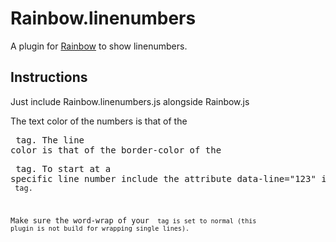 # Rainbow.linenumbers

A plugin for [Rainbow](http://rainbowco.de) to show linenumbers.

## Instructions

Just include Rainbow.linenumbers.js alongside Rainbow.js

The text color of the numbers is that of the <pre> tag.
The line color is that of the border-color of the <pre> tag.
To start at a specific line number include the attribute data-line="123" in your <code> tag.

Make sure the word-wrap of your <code> tag is set to normal (this plugin is not build for wrapping single lines).